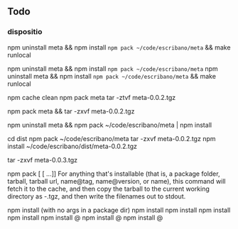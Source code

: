 ## Todo

### dispositio

npm uninstall meta && npm install `npm pack ~/code/escribano/meta` && make runlocal

npm uninstall meta && npm install `npm pack ~/code/escribano/meta`
npm uninstall meta && npm install `npm pack ~/code/escribano/meta` && make runlocal

npm cache clean
npm pack meta
tar -ztvf meta-0.0.2.tgz

npm pack meta && tar -zxvf meta-0.0.2.tgz 

npm uninstall meta && npm pack ~/code/escribano/meta | npm install

cd dist
npm pack ~/code/escribano/meta
tar -zxvf meta-0.0.2.tgz 
npm install ~/code/escribano/dist/meta-0.0.2.tgz 

tar -zxvf meta-0.0.3.tgz

npm pack [<pkg> [<pkg> ...]]
For anything that's installable (that is, a package folder, tarball, tarball url, name@tag, name@version, or name), this command will fetch it to the cache, and then copy the tarball to the current working directory as <name>-<version>.tgz, and then write the filenames out to stdout.
  
npm install (with no args in a package dir)
npm install <tarball file>
npm install <tarball url>
npm install <folder>
npm install <name>
npm install <name>@<tag>
npm install <name>@<version>
npm install <name>@<version range>